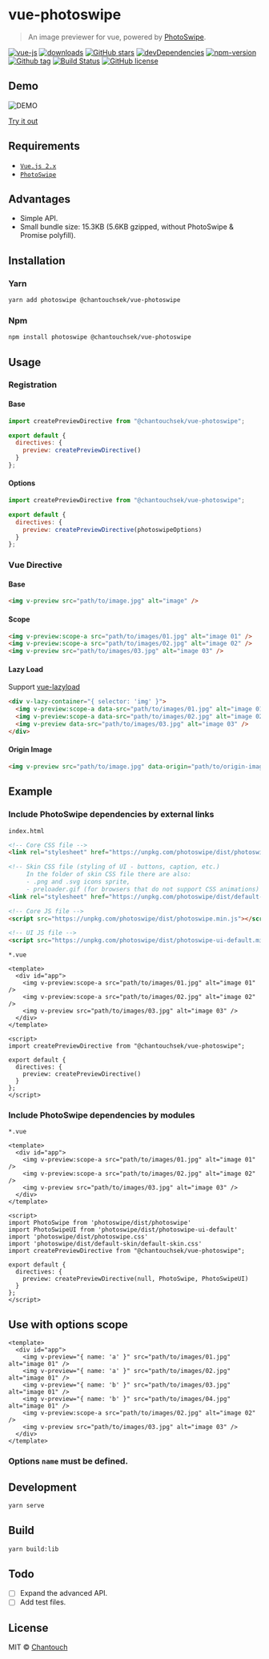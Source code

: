 # vue-photoswipe

> An image previewer for vue, powered by [PhotoSwipe](https://github.com/dimsemenov/PhotoSwipe).

[![vue-js](https://img.shields.io/badge/vue.js-2.x-brightgreen.svg?maxAge=604800)](https://vuejs.org/)
[![downloads](https://img.shields.io/npm/dt/@chantouchsek/vue-photoswipe.svg)](http://npm-stats.com/~packages/@chantouchsek/vue-photoswipe)
[![GitHub stars](https://img.shields.io/github/stars/Chantouch/vue-photoswipe.svg)](https://github.com/Chantouch/vue-photoswipe/stargazers)
[![devDependencies](https://img.shields.io/david/dev/Chantouch/vue-photoswipe.svg)](https://david-dm.org/Chantouch/vue-photoswipe?type=dev)
[![npm-version](https://img.shields.io/npm/v/@chantouchsek/vue-photoswipe.svg?maxAge=3600)](https://www.npmjs.com/package/@chantouchsek/vue-photoswipe)
[![Github tag](https://img.shields.io/github/tag/Chantouch/vue-photoswipe.svg?maxAge=3600)](https://github.com/Chantouch/vue-photoswipe/)
[![Build Status](https://travis-ci.org/Chantouch/vue-photoswipe.svg?branch=master)](https://travis-ci.org/Chantouch/vue-photoswipe)
[![GitHub license](https://img.shields.io/github/license/Chantouch/vue-photoswipe.svg)](https://github.com/Chantouch/vue-photoswipe/blob/master/LICENSE)

## Demo

![DEMO](https://repository-images.githubusercontent.com/194109246/dc703a00-9b42-11e9-920a-e84b3b3b7ac3)

[Try it out](https://chantouch.github.io/@chantouchsek/vue-photoswipe/)

## Requirements

- [`Vue.js 2.x`](https://cn.vuejs.org/)
- [`PhotoSwipe`](https://github.com/dimsemenov/PhotoSwipe)

## Advantages

- Simple API.
- Small bundle size: 15.3KB (5.6KB gzipped, without PhotoSwipe & Promise polyfill).

## Installation

### Yarn
```bash
yarn add photoswipe @chantouchsek/vue-photoswipe
```

### Npm
```bash
npm install photoswipe @chantouchsek/vue-photoswipe
```

## Usage

### Registration

#### Base

```js
import createPreviewDirective from "@chantouchsek/vue-photoswipe";

export default {
  directives: {
    preview: createPreviewDirective()
  }
};
```

#### Options

```js
import createPreviewDirective from "@chantouchsek/vue-photoswipe";

export default {
  directives: {
    preview: createPreviewDirective(photoswipeOptions)
  }
};
```

### Vue Directive

#### Base

```html
<img v-preview src="path/to/image.jpg" alt="image" />
```

#### Scope

```html
<img v-preview:scope-a src="path/to/images/01.jpg" alt="image 01" />
<img v-preview:scope-a src="path/to/images/02.jpg" alt="image 02" />
<img v-preview src="path/to/images/03.jpg" alt="image 03" />
```

#### Lazy Load

Support [vue-lazyload](https://github.com/hilongjw/vue-lazyload)

```html
<div v-lazy-container="{ selector: 'img' }">
  <img v-preview:scope-a data-src="path/to/images/01.jpg" alt="image 01" />
  <img v-preview:scope-a data-src="path/to/images/02.jpg" alt="image 02" />
  <img v-preview data-src="path/to/images/03.jpg" alt="image 03" />
</div>
```

#### Origin Image

```html
<img v-preview src="path/to/image.jpg" data-origin="path/to/origin-image.jpg" alt="image" />
```

## Example

### Include PhotoSwipe dependencies by external links

`index.html`

```html
<!-- Core CSS file -->
<link rel="stylesheet" href="https://unpkg.com/photoswipe/dist/photoswipe.css" />

<!-- Skin CSS file (styling of UI - buttons, caption, etc.)
     In the folder of skin CSS file there are also:
     - .png and .svg icons sprite, 
     - preloader.gif (for browsers that do not support CSS animations) -->
<link rel="stylesheet" href="https://unpkg.com/photoswipe/dist/default-skin/default-skin.css" />

<!-- Core JS file -->
<script src="https://unpkg.com/photoswipe/dist/photoswipe.min.js"></script>

<!-- UI JS file -->
<script src="https://unpkg.com/photoswipe/dist/photoswipe-ui-default.min.js"></script>
```

`*.vue`

```vue
<template>
  <div id="app">
    <img v-preview:scope-a src="path/to/images/01.jpg" alt="image 01" />
    <img v-preview:scope-a src="path/to/images/02.jpg" alt="image 02" />
    <img v-preview src="path/to/images/03.jpg" alt="image 03" />
  </div>
</template>

<script>
import createPreviewDirective from "@chantouchsek/vue-photoswipe";

export default {
  directives: {
    preview: createPreviewDirective()
  }
};
</script>
```

### Include PhotoSwipe dependencies by modules

`*.vue`

```vue
<template>
  <div id="app">
    <img v-preview:scope-a src="path/to/images/01.jpg" alt="image 01" />
    <img v-preview:scope-a src="path/to/images/02.jpg" alt="image 02" />
    <img v-preview src="path/to/images/03.jpg" alt="image 03" />
  </div>
</template>

<script>
import PhotoSwipe from 'photoswipe/dist/photoswipe'
import PhotoSwipeUI from 'photoswipe/dist/photoswipe-ui-default'
import 'photoswipe/dist/photoswipe.css'
import 'photoswipe/dist/default-skin/default-skin.css'
import createPreviewDirective from "@chantouchsek/vue-photoswipe";

export default {
  directives: {
    preview: createPreviewDirective(null, PhotoSwipe, PhotoSwipeUI)
  }
};
</script>
```

## Use with options scope
```vue
<template>
  <div id="app">
    <img v-preview="{ name: 'a' }" src="path/to/images/01.jpg" alt="image 01" />
    <img v-preview="{ name: 'a' }" src="path/to/images/02.jpg" alt="image 01" />
    <img v-preview="{ name: 'b' }" src="path/to/images/03.jpg" alt="image 01" />
    <img v-preview="{ name: 'b' }" src="path/to/images/04.jpg" alt="image 01" />
    <img v-preview:scope-a src="path/to/images/02.jpg" alt="image 02" />
    <img v-preview src="path/to/images/03.jpg" alt="image 03" />
  </div>
</template>
```

### Options `name` must be defined.

## Development

```bash
yarn serve
```

## Build

```bash
yarn build:lib
```

## Todo

- [ ] Expand the advanced API. 
- [ ] Add test files.

## License

MIT © [Chantouch](https://github.com/Chantouch)
